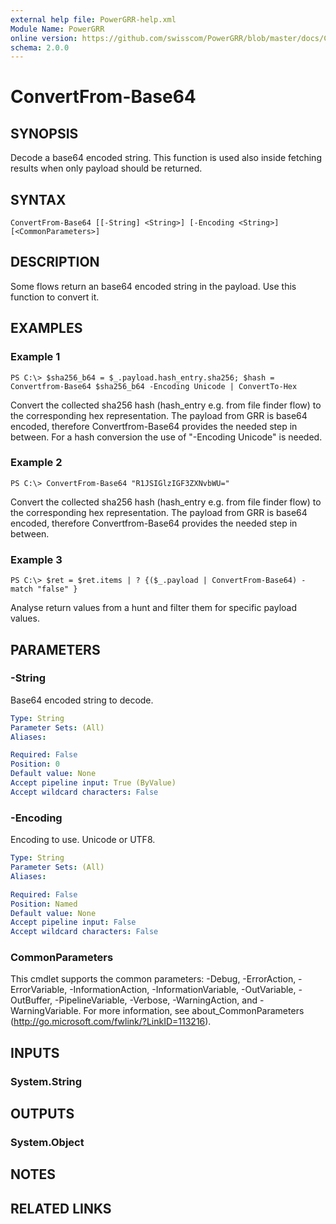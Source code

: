 ```yaml
---
external help file: PowerGRR-help.xml
Module Name: PowerGRR
online version: https://github.com/swisscom/PowerGRR/blob/master/docs/ConvertFrom-Base64.md
schema: 2.0.0
---
```


# ConvertFrom-Base64

## SYNOPSIS
Decode a base64 encoded string. This function is used also inside fetching
results when only payload should be returned.

## SYNTAX

```
ConvertFrom-Base64 [[-String] <String>] [-Encoding <String>] [<CommonParameters>]
```

## DESCRIPTION
Some flows return an base64 encoded string in the payload.
Use this function to convert it.

## EXAMPLES

### Example 1
```
PS C:\> $sha256_b64 = $_.payload.hash_entry.sha256; $hash = Convertfrom-Base64 $sha256_b64 -Encoding Unicode | ConvertTo-Hex
```

Convert the collected sha256 hash (hash_entry e.g. from file finder flow) to
the corresponding hex representation. The payload from GRR is base64 encoded,
therefore Convertfrom-Base64 provides the needed step in between. For a hash
conversion the use of "-Encoding Unicode" is needed.

### Example 2
```
PS C:\> ConvertFrom-Base64 "R1JSIGlzIGF3ZXNvbWU="
```

Convert the collected sha256 hash (hash_entry e.g. from file finder flow) to
the corresponding hex representation. The payload from GRR is base64 encoded,
therefore Convertfrom-Base64 provides the needed step in between.

### Example 3
```
PS C:\> $ret = $ret.items | ? {($_.payload | ConvertFrom-Base64) -match "false" }
```

Analyse return values from a hunt and filter them for specific payload values.

## PARAMETERS

### -String
Base64 encoded string to decode.

```yaml
Type: String
Parameter Sets: (All)
Aliases:

Required: False
Position: 0
Default value: None
Accept pipeline input: True (ByValue)
Accept wildcard characters: False
```

### -Encoding
Encoding to use. Unicode or UTF8.

```yaml
Type: String
Parameter Sets: (All)
Aliases:

Required: False
Position: Named
Default value: None
Accept pipeline input: False
Accept wildcard characters: False
```

### CommonParameters
This cmdlet supports the common parameters: -Debug, -ErrorAction, -ErrorVariable, -InformationAction, -InformationVariable, -OutVariable, -OutBuffer, -PipelineVariable, -Verbose, -WarningAction, and -WarningVariable. For more information, see about_CommonParameters (http://go.microsoft.com/fwlink/?LinkID=113216).

## INPUTS

### System.String

## OUTPUTS

### System.Object

## NOTES

## RELATED LINKS
